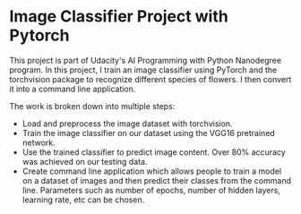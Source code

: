 # Image Classifier Project with Pytorch

This project is part of Udacity's AI Programming with Python Nanodegree program. In this project, I train an image classifier using PyTorch and the torchvision package to recognize different species of flowers. I then convert it into a command line application. 

The work is broken down into multiple steps:

- Load and preprocess the image dataset with torchvision.
- Train the image classifier on our dataset using the VGG16 pretrained network. 
- Use the trained classifier to predict image content. Over 80% accuracy was achieved on our testing data.
- Create command line application which allows people to train a model on a dataset of images and then predict their classes from the command line. Parameters such as number of epochs, number of hidden layers, learning rate, etc can be chosen.  

